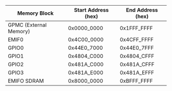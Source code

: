 |Memory Block| Start Address (hex) | End Address (hex)|
|-|-|-|
|GPMC (External Memory)| 0x0000_0000 | 0x1FFF_FFFF |
|EMIF0| 0x4C00_0000 | 0x4CFF_FFFF |
|GPIO0| 0x44E0_7000 | 0x44E0_7FFF |
|GPIO1| 0x4804_C000 | 0x4804_CFFF |
|GPIO2| 0x481A_C000 | 0x481A_CFFF |
|GPIO3| 0x481A_E000 | 0x481A_EFFF |
|EMIFO SDRAM| 0x8000_0000 | 0xBFFF_FFFF|